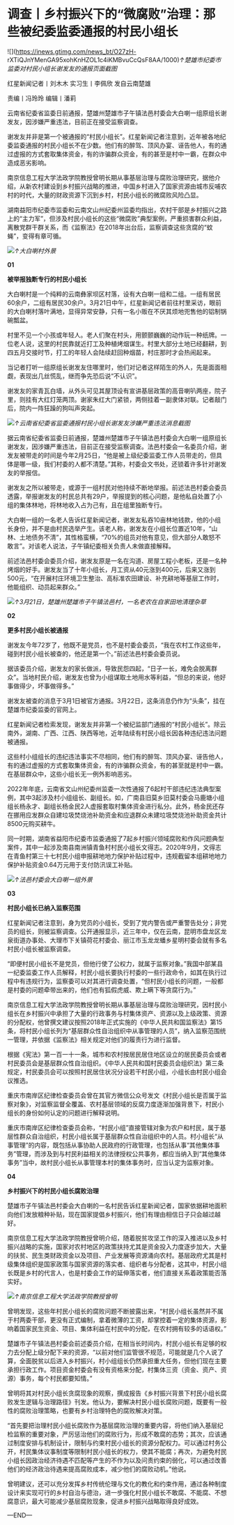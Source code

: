 # 调查丨乡村振兴下的“微腐败”治理：那些被纪委监委通报的村民小组长

![](https://inews.gtimg.com/news_bt/O27zH-
rXTiQJnYMenGA95xohKnHZOL1c4iKMBvuCcQsF8AA/1000)_↑楚雄市纪委市监委对村民小组长谢发友的通报页面截图_

红星新闻记者丨刘木木 实习生丨李佩欣 发自云南楚雄

责编丨冯玲玲 编辑丨潘莉

云南省纪委省监委日前通报，楚雄州楚雄市子午镇法邑村委会大白喇一组原组长谢发友，因涉嫌严重违法，目前正在接受监察调查。

谢发友并非是第一个被通报的“村民小组长”。红星新闻记者注意到，近年被各地纪委监委通报的村民小组长不在少数。他们有的醉驾、顶风办宴、诬告他人，有的通过虚报的方式套取集体资金，有的诈骗群众资金，有的甚至是村中一霸，在群众中造成恶劣影响。

南京信息工程大学法政学院教授曾明长期从事基层治理与腐败治理研究，据他介绍，从新农村建设到乡村振兴战略的推进，中国乡村进入了国家资源由城市反哺农村的时代，大量的财政资源下沉到乡村，村民小组长的微腐败风险凸显。

湖南益阳市纪委市监委和云南文山州纪委州监委均指出，农村干部是乡村振兴之路上的“主力军”，但涉及村民小组长的这些“微腐败”典型案例，严重损害群众利益，离散党群干群关系，而《监察法》在2018年出台后，监察调查这些贪腐的“蚊蝇”，变得有章可循。

![](https://inews.gtimg.com/news_bt/OkVqbdW8H_GFoMctfxkrEjXMvJZybPtmJxaNnc9qlxd0gAA/1000)_↑大白喇村外景_

**01**

**被举报独断专行的村民小组长**

大白喇村是一个纯粹的云南彝家坝区村落，设有大白喇一组和二组。一组有居民60余户，二组有居民30余户。3月21日中午，红星新闻记者前往村里采访，眼前的大白喇村落叶满地，显得异常安静，只有一名小贩在不厌其烦地兜售他的铝制锅碗瓢盆。

村里不见一个小孩或年轻人。老人们聚在村头，用颤颤巍巍的动作玩一种纸牌。一位老人说，这里的村民靠就近打工及种植烤烟谋生。村里大部分土地已经翻耕，到四五月交接时节，打工的年轻人会陆续赶回种烟苗，村庄那时才会热闹起来。

当记者打听一组原组长谢发友住哪里时，他们对记者这样陌生的外人，先是面面相觑，表现出几丝慌乱，继而争先恐后说“不认识”。

谢发友的家青瓦白墙，从外头可见其屋顶设有宣讲基层政策的高音喇叭两座，院子里，则挂有大红灯笼两顶。谢家朱红大门紧锁，两侧挂着一副隶体对联。记者敲门后，院内一阵狂躁的狗叫声突起。

![](https://inews.gtimg.com/news_bt/OVBNC83kwZ8ArtsJRdlCxbcauxJmTrfVNcN6LqFtQ4s4MAA/1000)_↑云南省纪委省监委通报村民小组长谢发友涉嫌严重违法消息截图_

据云南省纪委省监委日前通报，楚雄州楚雄市子午镇法邑村委会大白喇一组原组长谢发友，因涉嫌严重违法，目前正在接受监察调查。法邑村委会一名委员介绍，谢发友被带走的时间是今年2月25日，“他是被上级纪委监委工作人员带走的，但具体是哪一级，我们村委的人都不清楚。”其称，村委会文书处，还锁着许多针对谢发友的举报信。

谢发友之所以被带走，或源于一组村民对他持续不断地举报。前述法邑村委会委员透露，举报谢发友的村民总共有29户，举报提到的核心问题，是他私自处置了小组的集体林地，将林地收入占为己有，且在组里独断专行。

大白喇一组的一名老人告诉红星新闻记者，谢发友私吞10亩林地钱款，他的小组长身份，并不是由村民选举产生。该老人称，谢发友在小组长位置近10年，“山林、土地债务不清”，其性格蛮横，“70%的组员对他有意见，但大部分人敢怒不敢言”。对该老人说法，子午镇纪委相关负责人未做直接解释。

前述法邑村委会委员介绍，谢发友原是一名在沟道、房屋工程小老板，还是一名种烤烟的好手。谢发友当了十年小组长，月工资从40元涨到400元，后来又涨到500元，“在开展村庄环境卫生整治、高标准农田建设、补充耕地等基层工作时，他能组织、动员起来群众。”

![](https://inews.gtimg.com/news_bt/OvYw9iUlrHHfeI9EI2vL71Gc7nYjJxgBQRhJttwcyuXxEAA/1000)_↑3月21日，楚雄州楚雄市子午镇法邑村，一名老农在自家田地清理杂草_

**02**

**更多村民小组长被通报**

谢发友今年72岁了，他既不是党员，也不是村委会委员，“我在农村工作这些年，碰到村民小组长被查的，他还是第一个。”前述法邑村委会委员说。

据该委员介绍，谢发友的家长做派，导致民怨四起，“日子一长，难免会脱离群众”。当地村民介绍，谢发友也曾为小组谋取土地用水等利益，“但总的来说，他好事做得少，坏事做得多。”

谢发友被查的消息于3月1日被官方通报。3月22日，这条消息仍作为“头条”，挂在楚雄市纪委监委的官网上。

红星新闻记者检索发现，谢发友并非第一个被纪监部门通报的“村民小组长”。除云南外，湖南、广西、江西、陕西等地，近年陆续有村民小组长因各种违纪违法问题被通报。

这些村小组组长的违纪违法事实不尽相同，他们有的醉驾、顶风办宴、诬告他人，有的通过虚报的方式套取集体资金，有的诈骗群众资金，有的甚至就是村中一霸。在基层群众中，这些小组长无一例外影响恶劣。

2022年年底，云南省文山州纪委州监委一次性通报了6起村干部违纪违法典型案例，其中3起涉及村小组组长、副组长。如，广南县旧莫乡旧莫村委会马鹿塘小组组长杨永才、副组长杨金民2人虚报套取村集体资金进行私分。此外，杨金民还存在挪用应发群众自建垃圾焚烧池补助资金和应退群众未建垃圾焚烧池补助资金共计8500元购买耕牛。

同一时期，湖南省益阳市纪委市监委通报了7起乡村振兴领域腐败和作风问题典型案件，其中一起涉及南县南洲镇青鱼村村民小组长文得志。2020年9月，文得志在青鱼村第三十七村民小组申报耕地地力保护补贴过程中，违规截留本组耕地地力保护补贴资金0.64万元用于支付防汛误工补贴。

![](https://inews.gtimg.com/news_bt/OjtrdbWzrC_6J4gg7vYwILmUAG_OzzXcMy2HzhlwEyklIAA/1000)_↑法邑村委会大白喇一组外景_

**03**

**村民小组长已纳入监察范围**

红星新闻记者注意到，身为党员的小组长，受到了党内警告或严重警告处分；非党员的组长，则被监察调查。公开通报显示，近三年中，仅在云南，昆明市盘龙区龙泉街道办事处、大理市下关镇荷花村委会、丽江市玉龙龙蟠乡星明村委会就有多名村民小组长被监察调查。

“即便村民小组长不是党员，但他行使了公权力，就属于监察对象。”我国中部某县一纪委监委工作人员解释，村民小组长要执行村委的一些行政命令，如其在执行过程中有违规行为，监察委可以对其进行调查处置，“但村民小组长的问题，一般都是村委的问题牵带出来的，他们也有狐假虎威、欺上瞒下等贪腐行为。”

南京信息工程大学法政学院教授曾明长期从事基层治理与腐败治理研究，因村民小组长在乡村振兴中承担了大量的行政事务与村集体资产、资源以及上级政策、资源的分配权，他曾撰文建议按照2018年正式实施的《中华人民共和国监察法》第15条，将村民小组长列为“基层群众性自治组织中从事管理的人员”，纳入监察范围统一管理，并依据《监察法》相关规定对他们的履责行为进行监督。

根据《宪法》第一百一十一条，城市和农村按居民居住地区设立的居民委员会或者村民委员会是基层群众性自治组织。《中华人民共和国村民委员会组织法》第三条规定，村民委员会可以按照村民居住状况分设若干村民小组，小组长由村民小组会议推选。

重庆市南岸区纪律检查委员会曾在其官方微信公众号发文《村民小组长是否属于监察对象》，对监察监督全覆盖、农村基层领域的反腐力度逐渐加强背景下，村民小组长的身份如何认定的问题进行解释说明。

重庆市南岸区纪律检查委员会称，“村民小组”直接管辖对象为农户和村民，属于基层性群众自治组织，村民小组长属于基层群众性自治组织中的人员。村小组长“从事管理”的内容，既包括从事协助人民政府的行政管理，也包括从事“其他集体事务”管理，而涉及到与村民利益相关的法律授权公共事务，都应当纳入到“其他集体事务”当中，故村民小组长从事管理本村的集体事务时，应当认定为监察对象。

**04**

**乡村振兴下的村民小组长腐败治理**

楚雄市子午镇法邑村委会大白喇的一名村民告诉红星新闻记者，国家依据耕地面积向他们发放粮种补贴，现在国家提倡乡村振兴，他们有理由相信日子只会越过越好。

南京信息工程大学法政学院教授曾明介绍，随着脱贫攻坚工作的深入推进以及乡村振兴战略的实施，国家对农村地区的政策扶持尤其是资金投入力度逐步加大，大量的扶贫、民生类财政资金以及项目、产业发展等资源涌向农村。基层政府尤其是村级集体组织是国家政策与国家资源的落实者、组织者与分配者，这其中，村民小组长既是乡村的代言人，也是村委会工作的延伸落实者，他们直接关系着政策能否落实好。

![](https://inews.gtimg.com/news_bt/OkDToAMrPPgGqkp8Z5wVxR5JVOaAcrzEjYqE58U7QxiIkAA/1000)_↑南京信息工程大学法政学院教授曾明_

曾明发现，这些年村民小组长的腐败问题不断披露出来，“村民小组长虽然并不属于村两委干部，更没有正式编制，拿着微薄的工资，却掌控着一定的集体资源，影响着国家民生资金、项目、集体利益在村民中的分配，在农村拥有较多的话语权。”

楚雄市子午镇法邑村委会前述委员介绍，在相当长时间内，村民小组长有足够的权力去分配上级分配下来的资源，“以前对他们监管很不规范，可能就是几个人说了算，全面脱贫以后进入乡村振兴，村小组组长仍然承担重大任务，但他们现在主要承担行政工作。项目资金村委会有没有资格来分配，村集体三资（资金、资产、资源）事务，每个村民都要知情。”

曾明将其对村民小组长贪腐现象的观察，撰成报告《乡村振兴背景下村民小组长腐败发生逻辑与治理路径》刊发。他认为，要解决村民小组长腐败问题，既要有一般性的腐败治理策略，也要有乡村治理特色的腐败解决对策。

“首先要把治理村民小组长腐败作为基层腐败治理的重要内容，将他们纳入基层纪检监察的重要对象，严厉惩治他们的腐败行为，形成不敢腐的态势；其次，应该通过制度安排与机制设计，限制与约束村民小组长的资源分配权力。可以通过村务公开，村民集体议事制度等限制村民小组长的权力，使其不能腐；再次，为避免村民小组长因政治经济待遇不匹配等产生的不作为以及问责约束的弱化，可以通过改善他们的经济政治待遇来提高腐败成本，减少他们的腐败动机。”他说。

曾明建议，还可以充分发挥乡村传统伦理与文化的教化和约束作用，通过各种制度设计来实现可行的乡村自治与德治，进一步强化村民小组长不敢腐、不能腐、不想腐意识，最大可能减少基层腐败现象，促进乡村振兴战略取得良好成效。

—END—


